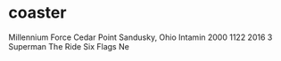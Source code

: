 # coaster

Millennium Force	Cedar Point	Sandusky, Ohio	Intamin	2000	1122	2016
3	Superman The Ride	Six Flags Ne
